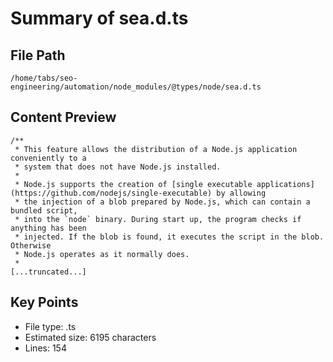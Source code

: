 # Summary of sea.d.ts
  
## File Path
`/home/tabs/seo-engineering/automation/node_modules/@types/node/sea.d.ts`

## Content Preview
```
/**
 * This feature allows the distribution of a Node.js application conveniently to a
 * system that does not have Node.js installed.
 *
 * Node.js supports the creation of [single executable applications](https://github.com/nodejs/single-executable) by allowing
 * the injection of a blob prepared by Node.js, which can contain a bundled script,
 * into the `node` binary. During start up, the program checks if anything has been
 * injected. If the blob is found, it executes the script in the blob. Otherwise
 * Node.js operates as it normally does.
 *
[...truncated...]
```

## Key Points
- File type: .ts
- Estimated size: 6195 characters
- Lines: 154
